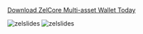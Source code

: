 [Download ZelCore Multi-asset Wallet Today](https://zel.network/project/zelcore/)

![zelslides](/img/Zelcore_summary.png)
![zelslides](/img/Zelcore_mobile_summary.png)
